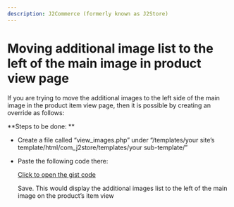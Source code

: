 ```yaml
---
description: J2Commerce (formerly known as J2Store)
---
```


# Moving additional image list to the left of the main image in product view page

If you are trying to move the additional images to the left side of the main image in the product item view page, then it is possible by creating an override as follows:

\*\*Steps to be done: \*\*

* Create a file called “view\_images.php” under “/templates/your site’s template/html/com\_j2store/templates/your sub-template/”
*   Paste the following code there:

    [Click to open the gist code](https://gist.github.com/sowbagyalakshmi/1af8edb51d8b8becd40da89547e7e9f2)

    Save. This would display the additional images list to the left of the main image on the product’s item view
